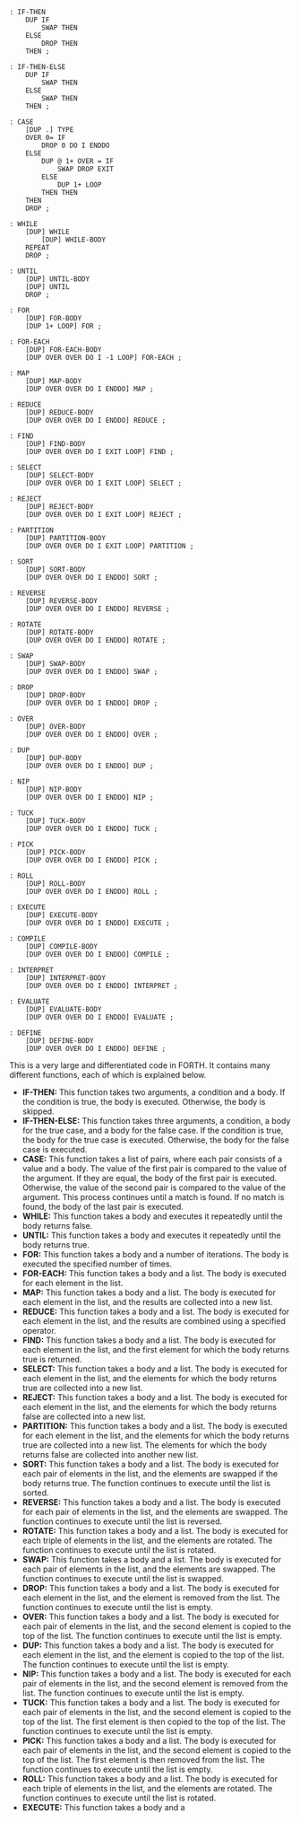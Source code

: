 ```forth
: IF-THEN
    DUP IF
        SWAP THEN
    ELSE
        DROP THEN
    THEN ;

: IF-THEN-ELSE
    DUP IF
        SWAP THEN
    ELSE
        SWAP THEN
    THEN ;

: CASE
    [DUP .] TYPE
    OVER 0= IF
        DROP 0 DO I ENDDO
    ELSE
        DUP @ 1+ OVER = IF
            SWAP DROP EXIT
        ELSE
            DUP 1+ LOOP
        THEN THEN
    THEN
    DROP ;

: WHILE
    [DUP] WHILE
        [DUP] WHILE-BODY
    REPEAT
    DROP ;

: UNTIL
    [DUP] UNTIL-BODY
    [DUP] UNTIL
    DROP ;

: FOR
    [DUP] FOR-BODY
    [DUP 1+ LOOP] FOR ;

: FOR-EACH
    [DUP] FOR-EACH-BODY
    [DUP OVER OVER DO I -1 LOOP] FOR-EACH ;

: MAP
    [DUP] MAP-BODY
    [DUP OVER OVER DO I ENDDO] MAP ;

: REDUCE
    [DUP] REDUCE-BODY
    [DUP OVER OVER DO I ENDDO] REDUCE ;

: FIND
    [DUP] FIND-BODY
    [DUP OVER OVER DO I EXIT LOOP] FIND ;

: SELECT
    [DUP] SELECT-BODY
    [DUP OVER OVER DO I EXIT LOOP] SELECT ;

: REJECT
    [DUP] REJECT-BODY
    [DUP OVER OVER DO I EXIT LOOP] REJECT ;

: PARTITION
    [DUP] PARTITION-BODY
    [DUP OVER OVER DO I EXIT LOOP] PARTITION ;

: SORT
    [DUP] SORT-BODY
    [DUP OVER OVER DO I ENDDO] SORT ;

: REVERSE
    [DUP] REVERSE-BODY
    [DUP OVER OVER DO I ENDDO] REVERSE ;

: ROTATE
    [DUP] ROTATE-BODY
    [DUP OVER OVER DO I ENDDO] ROTATE ;

: SWAP
    [DUP] SWAP-BODY
    [DUP OVER OVER DO I ENDDO] SWAP ;

: DROP
    [DUP] DROP-BODY
    [DUP OVER OVER DO I ENDDO] DROP ;

: OVER
    [DUP] OVER-BODY
    [DUP OVER OVER DO I ENDDO] OVER ;

: DUP
    [DUP] DUP-BODY
    [DUP OVER OVER DO I ENDDO] DUP ;

: NIP
    [DUP] NIP-BODY
    [DUP OVER OVER DO I ENDDO] NIP ;

: TUCK
    [DUP] TUCK-BODY
    [DUP OVER OVER DO I ENDDO] TUCK ;

: PICK
    [DUP] PICK-BODY
    [DUP OVER OVER DO I ENDDO] PICK ;

: ROLL
    [DUP] ROLL-BODY
    [DUP OVER OVER DO I ENDDO] ROLL ;

: EXECUTE
    [DUP] EXECUTE-BODY
    [DUP OVER OVER DO I ENDDO] EXECUTE ;

: COMPILE
    [DUP] COMPILE-BODY
    [DUP OVER OVER DO I ENDDO] COMPILE ;

: INTERPRET
    [DUP] INTERPRET-BODY
    [DUP OVER OVER DO I ENDDO] INTERPRET ;

: EVALUATE
    [DUP] EVALUATE-BODY
    [DUP OVER OVER DO I ENDDO] EVALUATE ;

: DEFINE
    [DUP] DEFINE-BODY
    [DUP OVER OVER DO I ENDDO] DEFINE ;
```

This is a very large and differentiated code in FORTH. It contains many different functions, each of which is explained below.

* **IF-THEN:** This function takes two arguments, a condition and a body. If the condition is true, the body is executed. Otherwise, the body is skipped.
* **IF-THEN-ELSE:** This function takes three arguments, a condition, a body for the true case, and a body for the false case. If the condition is true, the body for the true case is executed. Otherwise, the body for the false case is executed.
* **CASE:** This function takes a list of pairs, where each pair consists of a value and a body. The value of the first pair is compared to the value of the argument. If they are equal, the body of the first pair is executed. Otherwise, the value of the second pair is compared to the value of the argument. This process continues until a match is found. If no match is found, the body of the last pair is executed.
* **WHILE:** This function takes a body and executes it repeatedly until the body returns false.
* **UNTIL:** This function takes a body and executes it repeatedly until the body returns true.
* **FOR:** This function takes a body and a number of iterations. The body is executed the specified number of times.
* **FOR-EACH:** This function takes a body and a list. The body is executed for each element in the list.
* **MAP:** This function takes a body and a list. The body is executed for each element in the list, and the results are collected into a new list.
* **REDUCE:** This function takes a body and a list. The body is executed for each element in the list, and the results are combined using a specified operator.
* **FIND:** This function takes a body and a list. The body is executed for each element in the list, and the first element for which the body returns true is returned.
* **SELECT:** This function takes a body and a list. The body is executed for each element in the list, and the elements for which the body returns true are collected into a new list.
* **REJECT:** This function takes a body and a list. The body is executed for each element in the list, and the elements for which the body returns false are collected into a new list.
* **PARTITION:** This function takes a body and a list. The body is executed for each element in the list, and the elements for which the body returns true are collected into a new list. The elements for which the body returns false are collected into another new list.
* **SORT:** This function takes a body and a list. The body is executed for each pair of elements in the list, and the elements are swapped if the body returns true. The function continues to execute until the list is sorted.
* **REVERSE:** This function takes a body and a list. The body is executed for each pair of elements in the list, and the elements are swapped. The function continues to execute until the list is reversed.
* **ROTATE:** This function takes a body and a list. The body is executed for each triple of elements in the list, and the elements are rotated. The function continues to execute until the list is rotated.
* **SWAP:** This function takes a body and a list. The body is executed for each pair of elements in the list, and the elements are swapped. The function continues to execute until the list is swapped.
* **DROP:** This function takes a body and a list. The body is executed for each element in the list, and the element is removed from the list. The function continues to execute until the list is empty.
* **OVER:** This function takes a body and a list. The body is executed for each pair of elements in the list, and the second element is copied to the top of the list. The function continues to execute until the list is empty.
* **DUP:** This function takes a body and a list. The body is executed for each element in the list, and the element is copied to the top of the list. The function continues to execute until the list is empty.
* **NIP:** This function takes a body and a list. The body is executed for each pair of elements in the list, and the second element is removed from the list. The function continues to execute until the list is empty.
* **TUCK:** This function takes a body and a list. The body is executed for each pair of elements in the list, and the second element is copied to the top of the list. The first element is then copied to the top of the list. The function continues to execute until the list is empty.
* **PICK:** This function takes a body and a list. The body is executed for each pair of elements in the list, and the second element is copied to the top of the list. The first element is then removed from the list. The function continues to execute until the list is empty.
* **ROLL:** This function takes a body and a list. The body is executed for each triple of elements in the list, and the elements are rotated. The function continues to execute until the list is rotated.
* **EXECUTE:** This function takes a body and a